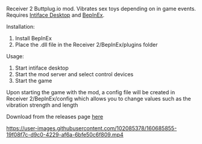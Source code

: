 Receiver 2 Buttplug.io mod. Vibrates sex toys depending on in game events. Requires 
<a href="https://intiface.com/desktop/">Intiface Desktop</a> and <a href="https://github.com/BepInEx/BepInEx/releases/tag/v5.4.19">BepInEx</a>.  

Installation:
1. Install BepInEx
2. Place the .dll file in the Receiver 2/BepInEx/plugins folder

Usage:
1. Start intiface desktop  
2. Start the mod server and select control devices  
3. Start the game  

Upon starting the game with the mod, a config file will be created in Receiver 2/BepInEx/config which allows you to change values such as the vibration strength and length

Download from the releases page <a href="https://github.com/BoDelak/receiver2-buttplug/releases/latest">here</a>

https://user-images.githubusercontent.com/102085378/160685855-19f08f7c-d9c0-4229-af6a-6bfe50c6f809.mp4
